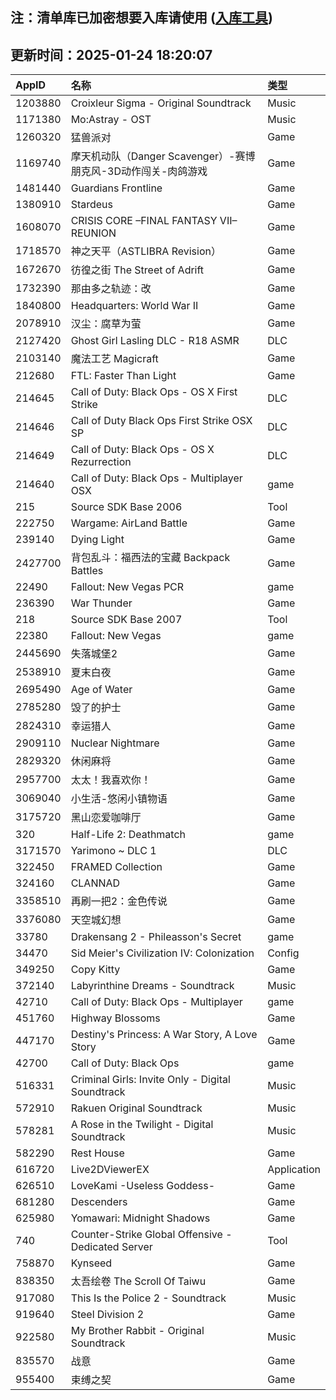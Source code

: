 ## 注：清单库已加密想要入库请使用 ([入库工具](https://github.com/BlankTMing/ManifestAutoUpdate/releases))

## 更新时间：2025-01-24 18:20:07
| AppID | 名称 | 类型  |
| :-------------------- | :----------------------------- | :----------- |
| 1203880 | Croixleur Sigma - Original Soundtrack| Music |
| 1171380 | Mo:Astray - OST| Music |
| 1260320 | 猛兽派对| Game |
| 1169740 | 摩天机动队（Danger Scavenger）-赛博朋克风-3D动作闯关-肉鸽游戏| Game |
| 1481440 | Guardians Frontline| Game |
| 1380910 | Stardeus| Game |
| 1608070 | CRISIS CORE –FINAL FANTASY VII– REUNION| Game |
| 1718570 | 神之天平（ASTLIBRA Revision）| Game |
| 1672670 | 彷徨之街 The Street of Adrift| Game |
| 1732390 | 那由多之轨迹：改| Game |
| 1840800 | Headquarters: World War II| Game |
| 2078910 | 汉尘：腐草为萤| Game |
| 2127420 | Ghost Girl Lasling DLC - R18 ASMR| DLC |
| 2103140 | 魔法工艺 Magicraft| Game |
| 212680 | FTL: Faster Than Light| Game |
| 214645 | Call of Duty: Black Ops - OS X First Strike| DLC |
| 214646 | Call of Duty Black Ops First Strike OSX SP| DLC |
| 214649 | Call of Duty: Black Ops - OS X Rezurrection| DLC |
| 214640 | Call of Duty: Black Ops - Multiplayer OSX| game |
| 215 | Source SDK Base 2006| Tool |
| 222750 | Wargame: AirLand Battle| Game |
| 239140 | Dying Light| Game |
| 2427700 | 背包乱斗：福西法的宝藏 Backpack Battles| Game |
| 22490 | Fallout: New Vegas PCR| game |
| 236390 | War Thunder| Game |
| 218 | Source SDK Base 2007| Tool |
| 22380 | Fallout: New Vegas| game |
| 2445690 | 失落城堡2| Game |
| 2538910 | 夏末白夜| Game |
| 2695490 | Age of Water| Game |
| 2785280 | 毁了的护士| Game |
| 2824310 | 幸运猎人| Game |
| 2909110 | Nuclear Nightmare| Game |
| 2829320 | 休闲麻将| Game |
| 2957700 | 太太！我喜欢你！| Game |
| 3069040 | 小生活-悠闲小镇物语| Game |
| 3175720 | 黑山恋爱咖啡厅| Game |
| 320 | Half-Life 2: Deathmatch| game |
| 3171570 | Yarimono ~ DLC 1| DLC |
| 322450 | FRAMED Collection| Game |
| 324160 | CLANNAD| Game |
| 3358510 | 再刷一把2：金色传说| Game |
| 3376080 | 天空城幻想| Game |
| 33780 | Drakensang 2 - Phileasson's Secret| game |
| 34470 | Sid Meier's Civilization IV: Colonization| Config |
| 349250 | Copy Kitty| Game |
| 372140 | Labyrinthine Dreams - Soundtrack| Music |
| 42710 | Call of Duty: Black Ops - Multiplayer| game |
| 451760 | Highway Blossoms| Game |
| 447170 | Destiny's Princess: A War Story, A Love Story| Game |
| 42700 | Call of Duty: Black Ops| game |
| 516331 | Criminal Girls: Invite Only - Digital Soundtrack| Music |
| 572910 | Rakuen Original Soundtrack| Music |
| 578281 | A Rose in the Twilight - Digital Soundtrack| Music |
| 582290 | Rest House| Game |
| 616720 | Live2DViewerEX| Application |
| 626510 | LoveKami -Useless Goddess-| Game |
| 681280 | Descenders| Game |
| 625980 | Yomawari: Midnight Shadows| Game |
| 740 | Counter-Strike Global Offensive - Dedicated Server| Tool |
| 758870 | Kynseed| Game |
| 838350 | 太吾绘卷 The Scroll Of Taiwu| Game |
| 917080 | This Is the Police 2 - Soundtrack| Music |
| 919640 | Steel Division 2| Game |
| 922580 | My Brother Rabbit - Original Soundtrack| Music |
| 835570 | 战意| Game |
| 955400 | 束缚之契| Game |
